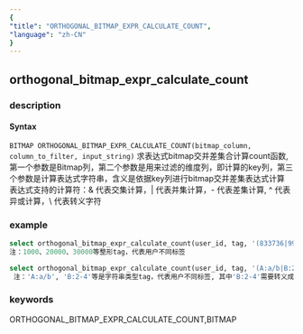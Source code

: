 ```yaml
---
{
"title": "ORTHOGONAL_BITMAP_EXPR_CALCULATE_COUNT",
"language": "zh-CN"
}
---
```


<!-- 
Licensed to the Apache Software Foundation (ASF) under one
or more contributor license agreements.  See the NOTICE file
distributed with this work for additional information
regarding copyright ownership.  The ASF licenses this file
to you under the Apache License, Version 2.0 (the
"License"); you may not use this file except in compliance
with the License.  You may obtain a copy of the License at
  http://www.apache.org/licenses/LICENSE-2.0
Unless required by applicable law or agreed to in writing,
software distributed under the License is distributed on an
"AS IS" BASIS, WITHOUT WARRANTIES OR CONDITIONS OF ANY
KIND, either express or implied.  See the License for the
specific language governing permissions and limitations
under the License.
-->

## orthogonal_bitmap_expr_calculate_count
### description
#### Syntax

`BITMAP ORTHOGONAL_BITMAP_EXPR_CALCULATE_COUNT(bitmap_column, column_to_filter, input_string)`
求表达式bitmap交并差集合计算count函数, 第一个参数是Bitmap列，第二个参数是用来过滤的维度列，即计算的key列，第三个参数是计算表达式字符串，含义是依据key列进行bitmap交并差集表达式计算
表达式支持的计算符：& 代表交集计算，| 代表并集计算，- 代表差集计算, ^ 代表异或计算，\ 代表转义字符

### example

```sql
select orthogonal_bitmap_expr_calculate_count(user_id, tag, '(833736|999777)&(1308083|231207)&(1000|20000-30000)') from user_tag_bitmap where tag in (833736,999777,130808,231207,1000,20000,30000);
注：1000、20000、30000等整形tag，代表用户不同标签
```

```sql
select orthogonal_bitmap_expr_calculate_count(user_id, tag, '(A:a/b|B:2\\-4)&(C:1-D:12)&E:23') from user_str_tag_bitmap where tag in ('A:a/b', 'B:2-4', 'C:1', 'D:12', 'E:23');
 注：'A:a/b', 'B:2-4'等是字符串类型tag，代表用户不同标签, 其中'B:2-4'需要转义成'B:2\\-4'
```

### keywords

   ORTHOGONAL_BITMAP_EXPR_CALCULATE_COUNT,BITMAP
